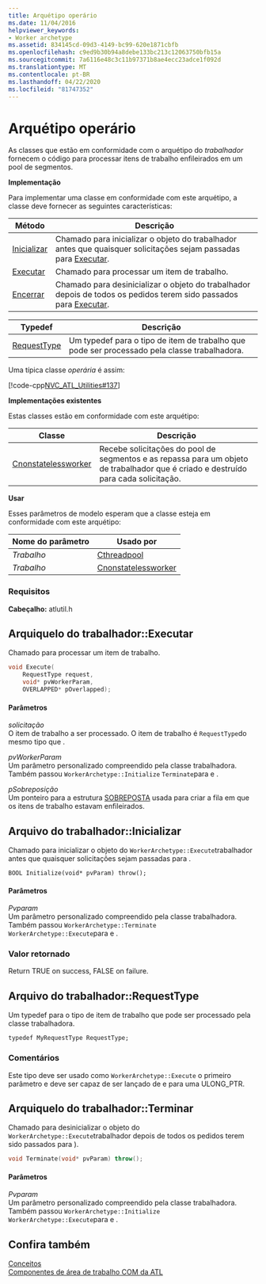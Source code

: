 ```yaml
---
title: Arquétipo operário
ms.date: 11/04/2016
helpviewer_keywords:
- Worker archetype
ms.assetid: 834145cd-09d3-4149-bc99-620e1871cbfb
ms.openlocfilehash: c9ed9b30b94a8debe133bc213c12063750bfb15a
ms.sourcegitcommit: 7a6116e48c3c11b97371b8ae4ecc23adce1f092d
ms.translationtype: MT
ms.contentlocale: pt-BR
ms.lasthandoff: 04/22/2020
ms.locfileid: "81747352"
---
```

# <a name="worker-archetype"></a>Arquétipo operário

As classes que estão em conformidade com o arquétipo do *trabalhador* fornecem o código para processar itens de trabalho enfileirados em um pool de segmentos.

**Implementação**

Para implementar uma classe em conformidade com este arquétipo, a classe deve fornecer as seguintes características:

|Método|Descrição|
|------------|-----------------|
|[Inicializar](#initialize)|Chamado para inicializar o objeto do trabalhador antes que quaisquer solicitações sejam passadas para [Executar](#execute).|
|[Executar](#execute)|Chamado para processar um item de trabalho.|
|[Encerrar](#terminate)|Chamado para desinicializar o objeto do trabalhador depois de todos os pedidos terem sido passados para [Executar](#execute).|

|Typedef|Descrição|
|-------------|-----------------|
|[RequestType](#requesttype)|Um typedef para o tipo de item de trabalho que pode ser processado pela classe trabalhadora.|

Uma típica classe *operária* é assim:

[!code-cpp[NVC_ATL_Utilities#137](../../atl/codesnippet/cpp/worker-archetype_1.cpp)]

**Implementações existentes**

Estas classes estão em conformidade com este arquétipo:

|Classe|Descrição|
|-----------|-----------------|
|[Cnonstatelessworker](../../atl/reference/cnonstatelessworker-class.md)|Recebe solicitações do pool de segmentos e as repassa para um objeto de trabalhador que é criado e destruído para cada solicitação.|

**Usar**

Esses parâmetros de modelo esperam que a classe esteja em conformidade com este arquétipo:

|Nome do parâmetro|Usado por|
|--------------------|-------------|
|*Trabalho*|[Cthreadpool](../../atl/reference/cthreadpool-class.md)|
|*Trabalho*|[Cnonstatelessworker](../../atl/reference/cnonstatelessworker-class.md)|

### <a name="requirements"></a>Requisitos

**Cabeçalho:** atlutil.h

## <a name="workerarchetypeexecute"></a><a name="execute"></a>Arquiquelo do trabalhador::Executar

Chamado para processar um item de trabalho.

```cpp
void Execute(
    RequestType request,
    void* pvWorkerParam,
    OVERLAPPED* pOverlapped);
```

#### <a name="parameters"></a>Parâmetros

*solicitação*<br/>
O item de trabalho a ser processado. O item de trabalho é `RequestType`do mesmo tipo que .

*pvWorkerParam*<br/>
Um parâmetro personalizado compreendido pela classe trabalhadora. Também passou `WorkerArchetype::Initialize` `Terminate`para e .

*pSobreposição*<br/>
Um ponteiro para a estrutura [SOBREPOSTA](/windows/win32/api/minwinbase/ns-minwinbase-overlapped) usada para criar a fila em que os itens de trabalho estavam enfileirados.

## <a name="workerarchetypeinitialize"></a><a name="initialize"></a>Arquivo do trabalhador::Inicializar

Chamado para inicializar o objeto do `WorkerArchetype::Execute`trabalhador antes que quaisquer solicitações sejam passadas para .

```
BOOL Initialize(void* pvParam) throw();
```

#### <a name="parameters"></a>Parâmetros

*Pvparam*<br/>
Um parâmetro personalizado compreendido pela classe trabalhadora. Também passou `WorkerArchetype::Terminate` `WorkerArchetype::Execute`para e .

### <a name="return-value"></a>Valor retornado

Return TRUE on success, FALSE on failure.

## <a name="workerarchetyperequesttype"></a><a name="requesttype"></a>Arquivo do trabalhador::RequestType

Um typedef para o tipo de item de trabalho que pode ser processado pela classe trabalhadora.

```
typedef MyRequestType RequestType;
```

### <a name="remarks"></a>Comentários

Este tipo deve ser usado como `WorkerArchetype::Execute` o primeiro parâmetro e deve ser capaz de ser lançado de e para uma ULONG_PTR.

## <a name="workerarchetypeterminate"></a><a name="terminate"></a>Arquiquelo do trabalhador::Terminar

Chamado para desinicializar o objeto do `WorkerArchetype::Execute`trabalhador depois de todos os pedidos terem sido passados para ).

```cpp
void Terminate(void* pvParam) throw();
```

#### <a name="parameters"></a>Parâmetros

*Pvparam*<br/>
Um parâmetro personalizado compreendido pela classe trabalhadora. Também passou `WorkerArchetype::Initialize` `WorkerArchetype::Execute`para e .

## <a name="see-also"></a>Confira também

[Conceitos](../../atl/active-template-library-atl-concepts.md)<br/>
[Componentes de área de trabalho COM da ATL](../../atl/atl-com-desktop-components.md)
